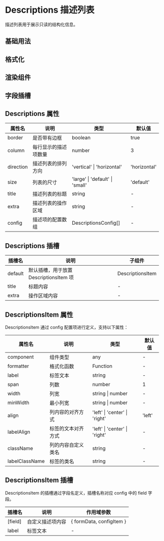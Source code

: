 # Descriptions 描述列表

描述列表用于展示只读的结构化信息。

## 基础用法

<demo ssg="true" vue="ui/CommonDescriptions/basic.vue" />

## 格式化

<demo ssg="true" vue="ui/CommonDescriptions/formatter.vue" />

## 渲染组件

<demo ssg="true" vue="ui/CommonDescriptions/component.vue" />

## 字段插槽

<demo ssg="true" vue="ui/CommonDescriptions/slots.vue" />

## Descriptions 属性

| 属性名    | 说明                 | 类型                            | 默认值       |
| --------- | -------------------- | ------------------------------- | ------------ |
| border    | 是否带有边框         | boolean                         | true         |
| column    | 每行显示的描述项数量 | number                          | 3            |
| direction | 描述列表的排列方向   | 'vertical' \| 'horizontal'      | 'horizontal' |
| size      | 列表的尺寸           | 'large' \| 'default' \| 'small' | 'default'    |
| title     | 描述列表的标题       | string                          | -            |
| extra     | 描述列表的操作区域   | string                          | -            |
| config    | 描述项的配置数组     | DescriptionsConfig[]            | -            |

## Descriptions 插槽

| 插槽名  | 说明                                   | 子组件           |
| ------- | -------------------------------------- | ---------------- |
| default | 默认插槽，用于放置 DescriptionsItem 项 | DescriptionsItem |
| title   | 标题内容                               | -                |
| extra   | 操作区域内容                           | -                |

## DescriptionsItem 属性

DescriptionsItem 通过 config 配置项进行定义，支持以下属性：

| 属性名         | 说明               | 类型                          | 默认值 |
| -------------- | ------------------ | ----------------------------- | ------ |
| component      | 组件类型           | any                           | -      |
| formatter      | 格式化函数         | Function                      | -      |
| label          | 标签文本           | string                        | -      |
| span           | 列数               | number                        | 1      |
| width          | 列宽               | string \| number              | -      |
| minWidth       | 最小列宽           | string \| number              | -      |
| align          | 列内容的对齐方式   | 'left' \| 'center' \| 'right' | 'left' |
| labelAlign     | 标签的文本对齐方式 | 'left' \| 'center' \| 'right' | -      |
| className      | 列的内容自定义类名 | string                        | -      |
| labelClassName | 标签的类名         | string                        | -      |

## DescriptionsItem 插槽

DescriptionsItem 的插槽通过字段名定义，插槽名称对应 config 中的 field 字段。

| 插槽名  | 说明             | 作用域参数                |
| ------- | ---------------- | ------------------------- |
| [field] | 自定义描述项内容 | \{ formData, configItem } |
| label   | 标签文本         | -                         |
